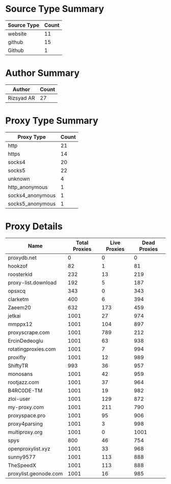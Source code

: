 # Source Type Summary

| Source Type | Count |
|-------------|-------|
| website | 11 |
| github | 15 |
| Github | 1 |


# Author Summary

| Author | Count |
|--------|-------|
| Rizsyad AR | 27 |


# Proxy Type Summary

| Proxy Type | Count |
|------------|-------|
| http | 21 |
| https | 14 |
| socks4 | 20 |
| socks5 | 22 |
| unknown | 4 |
| http_anonymous | 1 |
| socks4_anonymous | 1 |
| socks5_anonymous | 1 |


# Proxy Details

| Name | Total Proxies | Live Proxies | Dead Proxies |
|------|---------------|--------------|---------------|
| proxydb.net | 0 | 0 | 0 |
| hookzof | 82 | 1 | 81 |
| roosterkid | 232 | 13 | 219 |
| proxy-list.download | 192 | 5 | 187 |
| opsxcq | 343 | 0 | 343 |
| clarketm | 400 | 6 | 394 |
| Zaeem20 | 632 | 173 | 459 |
| jetkai | 1001 | 27 | 974 |
| mmppx12 | 1001 | 104 | 897 |
| proxyscrape.com | 1001 | 789 | 212 |
| ErcinDedeoglu | 1001 | 63 | 938 |
| rotatingproxies.com | 1001 | 7 | 994 |
| proxifly | 1001 | 12 | 989 |
| ShiftyTR | 993 | 36 | 957 |
| monosans | 1001 | 42 | 959 |
| rootjazz.com | 1001 | 37 | 964 |
| B4RC0DE-TM | 1001 | 19 | 982 |
| zloi-user | 1001 | 129 | 872 |
| my-proxy.com | 1001 | 211 | 790 |
| proxyspace.pro | 1001 | 95 | 906 |
| proxy4parsing | 1001 | 3 | 998 |
| multiproxy.org | 1001 | 0 | 1001 |
| spys | 800 | 46 | 754 |
| openproxylist.xyz | 1001 | 33 | 968 |
| sunny9577 | 1001 | 113 | 888 |
| TheSpeedX | 1001 | 113 | 888 |
| proxylist.geonode.com | 1001 | 16 | 985 |
